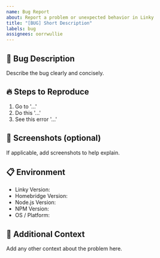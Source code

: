 ```yaml
---
name: Bug Report
about: Report a problem or unexpected behavior in Linky
title: "[BUG] Short Description"
labels: bug
assignees: oorrwullie
---
```


## 🐛 Bug Description

Describe the bug clearly and concisely.

## 🔥 Steps to Reproduce

1. Go to '...'
2. Do this '...'
3. See this error '...'

## 📸 Screenshots (optional)

If applicable, add screenshots to help explain.

## 📋 Environment

- Linky Version:
- Homebridge Version:
- Node.js Version:
- NPM Version:
- OS / Platform:

## 📝 Additional Context

Add any other context about the problem here.
